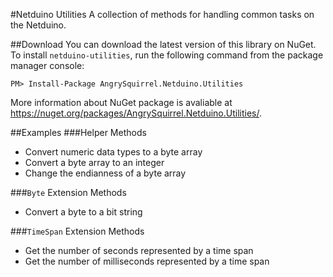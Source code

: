 #Netduino Utilities
A collection of methods for handling common tasks on the Netduino.

##Download
You can download the latest version of this library on NuGet. To install `netduino-utilities`, run the following command from the package manager console:

    PM> Install-Package AngrySquirrel.Netduino.Utilities

More information about NuGet package is avaliable at https://nuget.org/packages/AngrySquirrel.Netduino.Utilities/.

##Examples
###Helper Methods
* Convert numeric data types to a byte array
* Convert a byte array to an integer
* Change the endianness of a byte array

###`Byte` Extension Methods
* Convert a byte to a bit string

###`TimeSpan` Extension Methods
* Get the number of seconds represented by a time span
* Get the number of milliseconds represented by a time span
